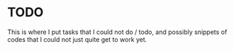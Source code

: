 # TODO

This is where I put tasks that I could not do / todo, and possibly snippets of codes that I could not just quite get to work yet.
